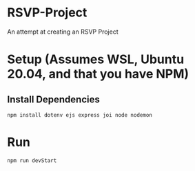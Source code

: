 # RSVP-Project
An attempt at creating an RSVP Project

# Setup (Assumes WSL, Ubuntu 20.04, and that you have NPM)
## Install Dependencies
`npm install dotenv ejs express joi node nodemon`
# Run
`npm run devStart`

